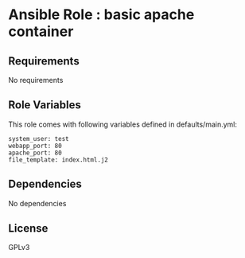 Ansible Role : basic apache container
=========

Requirements
------------

No requirements

Role Variables
--------------

This role comes with following variables defined in defaults/main.yml:

```
system_user: test
webapp_port: 80
apache_port: 80
file_template: index.html.j2
```

Dependencies
------------

No dependencies

License
-------

GPLv3